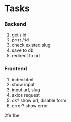 # Tasks
### Backend
1. get /:id
2. post /:id
3. check existed slug
4. save to db
4. redirect to url
### Frontend
1. index.html
2. show input
3. input url, slug
4. axios request
5. ok? show url, disable form
6. error? show error

2fe 1be